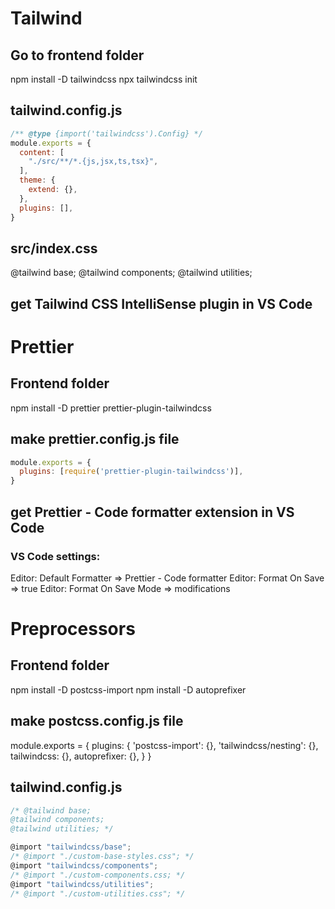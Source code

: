 # Tailwind
## Go to frontend folder
npm install -D tailwindcss
npx tailwindcss init

## tailwind.config.js
```js
/** @type {import('tailwindcss').Config} */
module.exports = {
  content: [
    "./src/**/*.{js,jsx,ts,tsx}",
  ],
  theme: {
    extend: {},
  },
  plugins: [],
}
```
## src/index.css
@tailwind base;
@tailwind components;
@tailwind utilities;

## get Tailwind CSS IntelliSense plugin in VS Code

# Prettier
## Frontend folder
npm install -D prettier prettier-plugin-tailwindcss

## make prettier.config.js file
```js
module.exports = {
  plugins: [require('prettier-plugin-tailwindcss')],
}
```
## get Prettier - Code formatter extension in VS Code
### VS Code settings:
Editor: Default Formatter => Prettier - Code formatter
Editor: Format On Save => true
Editor: Format On Save Mode => modifications

# Preprocessors
## Frontend folder
npm install -D postcss-import
npm install -D autoprefixer

## make postcss.config.js file
module.exports = {
  plugins: {
    'postcss-import': {},
    'tailwindcss/nesting': {},
    tailwindcss: {},
    autoprefixer: {},
  }
}

## tailwind.config.js
```js
/* @tailwind base;
@tailwind components;
@tailwind utilities; */

@import "tailwindcss/base";
/* @import "./custom-base-styles.css"; */
@import "tailwindcss/components";
/* @import "./custom-components.css; */
@import "tailwindcss/utilities";
/* @import "./custom-utilities.css"; */
```
